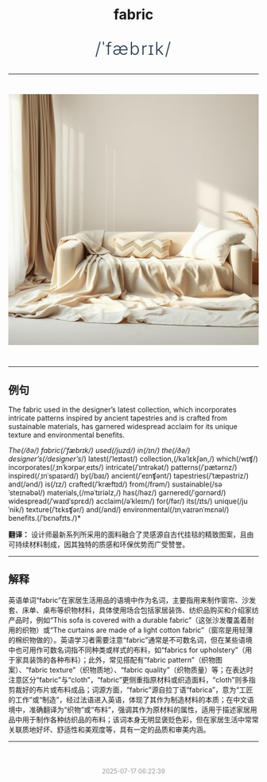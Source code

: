 <div align="center">

# fabric

<div style="margin: 30px 0;">
<h1 style="font-size: 2.5em; font-weight: 300; letter-spacing: 2px; margin: 0; color: #2c3e50;">
/ˈfæbrɪk/
</h1>
</div>

</div>

---

<div align="center" style="margin: 40px 0;">

![fabric](images/fabric.png)

</div>

---

## 例句

The fabric used in the designer’s latest collection, which incorporates intricate patterns inspired by ancient tapestries and is crafted from sustainable materials, has garnered widespread acclaim for its unique texture and environmental benefits.

*The(/ðə/) fabric(/ˈfæbrɪk/) used(/juzd/) in(/ɪn/) the(/ðə/) designer’s(/designer’s*/) latest(/ˈleɪtəst/) collection,(/kəˈlɛkʃən,/) which(/wɪʧ/) incorporates(/ˌɪnˈkɔrpərˌeɪts/) intricate(/ˈɪntrəkət/) patterns(/ˈpætərnz/) inspired(/ˌɪnˈspaɪərd/) by(/baɪ/) ancient(/ˈeɪnʧənt/) tapestries(/ˈtæpəstriz/) and(/ənd/) is(/ɪz/) crafted(/ˈkræftɪd/) from(/frəm/) sustainable(/səˈsteɪnəbəl/) materials,(/məˈtɪriəlz,/) has(/həz/) garnered(/ˈgɑrnərd/) widespread(/ˈwaɪdˈsprɛd/) acclaim(/əˈkleɪm/) for(/fər/) its(/ɪts/) unique(/juˈnik/) texture(/ˈtɛksʧər/) and(/ənd/) environmental(/ɪnˌvaɪrənˈmɛnəl/) benefits.(/ˈbɛnəfɪts./)*

**翻译：** 设计师最新系列所采用的面料融合了灵感源自古代挂毯的精致图案，且由可持续材料制成，因其独特的质感和环保优势而广受赞誉。

---

## 解释

英语单词“fabric”在家居生活用品的语境中作为名词，主要指用来制作窗帘、沙发套、床单、桌布等织物材料，具体使用场合包括家居装饰、纺织品购买和介绍家纺产品时，例如“This sofa is covered with a durable fabric”（这张沙发覆盖着耐用的织物）或“The curtains are made of a light cotton fabric”（窗帘是用轻薄的棉织物做的）。英语学习者需要注意“fabric”通常是不可数名词，但在某些语境中也可用作可数名词指不同种类或样式的布料，如“fabrics for upholstery”（用于家具装饰的各种布料）；此外，常见搭配有“fabric pattern”（织物图案）、“fabric texture”（织物质地）、“fabric quality”（织物质量）等；在表达时注意区分“fabric”与“cloth”，“fabric”更侧重指原材料或织造面料，“cloth”则多指剪裁好的布片或布料成品；词源方面，“fabric”源自拉丁语“fabrica”，意为“工匠的工作”或“制造”，经过法语进入英语，体现了其作为制造材料的本质；在中文语境中，准确翻译为“织物”或“布料”，强调其作为原材料的属性，适用于描述家居用品中用于制作各种纺织品的布料；该词本身无明显褒贬色彩，但在家居生活中常常关联质地好坏、舒适性和美观度等，具有一定的品质和审美内涵。


---

<div align="center" style="margin-top: 50px;">
<small style="color: #999; font-size: 0.9em;">2025-07-17 06:22:39</small>
</div>
